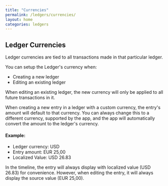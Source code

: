 ```yaml
---
title: "Currencies"
permalink: /ledgers/currencies/
layout: home
categories: ledgers
---
```


## Ledger Currencies

Ledger currencies are tied to all transactions made in that particular ledger. 

You can setup the Ledger's currency when:
- Creating a new ledger 
- Editing an existing ledger 

When editing an existing ledger, the new currency will only be applied to all future transactions in it. 

When creating a new entry in a ledger with a custom currency, the entry's amount will default to that currency. You can always change this to a different currency, supported by the app, and the app will automatically convert the amount to the ledger's currency. 

#### Example:
- Ledger currency: USD 
- Entry amount: EUR 25,00
- Localized Value: USD 26.83 

In the timeline, the entry will always display with localized value (USD 26.83) for convenience. However, when editing the entry, it will always display the source value (EUR 25,00).
